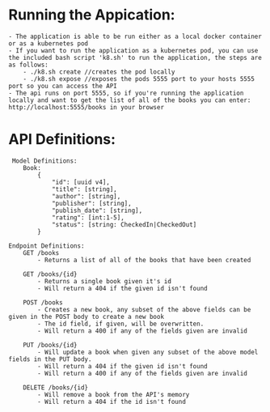 # Running the Appication:
    - The application is able to be run either as a local docker container or as a kubernetes pod
    - If you want to run the application as a kubernetes pod, you can use the included bash script 'k8.sh' to run the application, the steps are as follows:
        - ./k8.sh create //creates the pod locally
        - ./k8.sh expose //exposes the pods 5555 port to your hosts 5555 port so you can access the API
    - The api runs on port 5555, so if you're running the application locally and want to get the list of all of the books you can enter: http://localhost:5555/books in your browser 
    

# API Definitions:
     Model Definitions:
        Book:
            {
                "id": [uuid v4],
                "title": [string],
                "author": [string],
                "publisher": [string],
                "publish_date": [string],
                "rating": [int:1-5],
                "status": [string: CheckedIn|CheckedOut]
            }

    Endpoint Definitions:
        GET /books
            - Returns a list of all of the books that have been created

        GET /books/{id}
            - Returns a single book given it's id
            - Will return a 404 if the given id isn't found

        POST /books
            - Creates a new book, any subset of the above fields can be given in the POST body to create a new book
            - The id field, if given, will be overwritten. 
            - Will return a 400 if any of the fields given are invalid

        PUT /books/{id}
            - Will update a book when given any subset of the above model fields in the PUT body. 
            - Will return a 404 if the given id isn't found
            - Will return a 400 if any of the fields given are invalid

        DELETE /books/{id}
            - Will remove a book from the API's memory
            - Will return a 404 if the id isn't found
